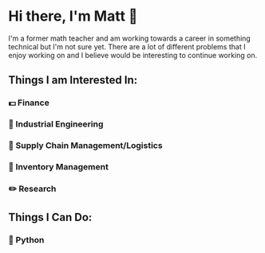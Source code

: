 # Hi there, I'm Matt 👋

I'm a former math teacher and am working towards a career in something technical but I'm not sure yet. There are a lot of different problems that I enjoy working on and I believe would be interesting to continue working on. 



## Things I am Interested In: 



### :dollar: Finance 



### :hammer: Industrial Engineering



### :truck: Supply Chain Management/Logistics



### :ledger: Inventory Management



### :pencil2: Research 





## Things I Can Do: 



### :snake: Python





### 
